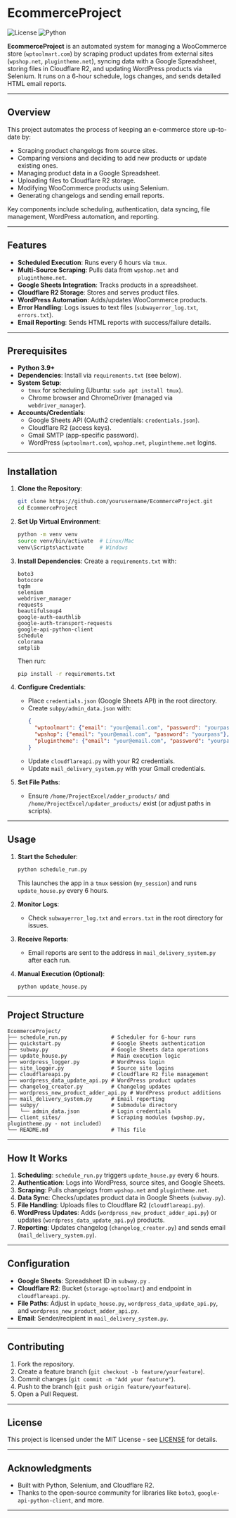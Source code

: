 # EcommerceProject

![License](https://img.shields.io/badge/license-MIT-blue.svg)
![Python](https://img.shields.io/badge/python-3.9+-brightgreen.svg)

**EcommerceProject** is an automated system for managing a WooCommerce store (`wptoolmart.com`) by scraping product updates from external sites (`wpshop.net`, `plugintheme.net`), syncing data with a Google Spreadsheet, storing files in Cloudflare R2, and updating WordPress products via Selenium. It runs on a 6-hour schedule, logs changes, and sends detailed HTML email reports.

---

## Overview

This project automates the process of keeping an e-commerce store up-to-date by:
- Scraping product changelogs from source sites.
- Comparing versions and deciding to add new products or update existing ones.
- Managing product data in a Google Spreadsheet.
- Uploading files to Cloudflare R2 storage.
- Modifying WooCommerce products using Selenium.
- Generating changelogs and sending email reports.

Key components include scheduling, authentication, data syncing, file management, WordPress automation, and reporting.

---

## Features

- **Scheduled Execution**: Runs every 6 hours via `tmux`.
- **Multi-Source Scraping**: Pulls data from `wpshop.net` and `plugintheme.net`.
- **Google Sheets Integration**: Tracks products in a spreadsheet.
- **Cloudflare R2 Storage**: Stores and serves product files.
- **WordPress Automation**: Adds/updates WooCommerce products.
- **Error Handling**: Logs issues to text files (`subwayerror_log.txt`, `errors.txt`).
- **Email Reporting**: Sends HTML reports with success/failure details.

---

## Prerequisites

- **Python 3.9+**
- **Dependencies**: Install via `requirements.txt` (see below).
- **System Setup**:
  - `tmux` for scheduling (Ubuntu: `sudo apt install tmux`).
  - Chrome browser and ChromeDriver (managed via `webdriver_manager`).
- **Accounts/Credentials**:
  - Google Sheets API (OAuth2 credentials: `credentials.json`).
  - Cloudflare R2 (access keys).
  - Gmail SMTP (app-specific password).
  - WordPress (`wptoolmart.com`), `wpshop.net`, `plugintheme.net` logins.

---

## Installation

1. **Clone the Repository**:
   ```bash
   git clone https://github.com/yourusername/EcommerceProject.git
   cd EcommerceProject
   ```

2. **Set Up Virtual Environment**:
   ```bash
   python -m venv venv
   source venv/bin/activate  # Linux/Mac
   venv\Scripts\activate     # Windows
   ```

3. **Install Dependencies**:
   Create a `requirements.txt` with:
   ```
   boto3
   botocore
   tqdm
   selenium
   webdriver_manager
   requests
   beautifulsoup4
   google-auth-oauthlib
   google-auth-transport-requests
   google-api-python-client
   schedule
   colorama
   smtplib
   ```
   Then run:
   ```bash
   pip install -r requirements.txt
   ```

4. **Configure Credentials**:
   - Place `credentials.json` (Google Sheets API) in the root directory.
   - Create `subpy/admin_data.json` with:
     ```json
     {
       "wptoolmart": {"email": "your@email.com", "password": "yourpass"},
       "wpshop": {"email": "your@email.com", "password": "yourpass"},
       "plugintheme": {"email": "your@email.com", "password": "yourpass"}
     }
     ```
   - Update `cloudflareapi.py` with your R2 credentials.
   - Update `mail_delivery_system.py` with your Gmail credentials.

5. **Set File Paths**:
   - Ensure `/home/ProjectExcel/adder_products/` and `/home/ProjectExcel/updater_products/` exist (or adjust paths in scripts).

---

## Usage

1. **Start the Scheduler**:
   ```bash
   python schedule_run.py
   ```
   This launches the app in a `tmux` session (`my_session`) and runs `update_house.py` every 6 hours.

2. **Monitor Logs**:
   - Check `subwayerror_log.txt` and `errors.txt` in the root directory for issues.

3. **Receive Reports**:
   - Email reports are sent to the address in `mail_delivery_system.py` after each run.

4. **Manual Execution (Optional)**:
   ```bash
   python update_house.py
   ```

---

## Project Structure

```
EcommerceProject/
├── schedule_run.py              # Scheduler for 6-hour runs
├── quickstart.py                # Google Sheets authentication
├── subway.py                    # Google Sheets data operations
├── update_house.py              # Main execution logic
├── wordpress_logger.py          # WordPress login
├── site_logger.py               # Source site logins
├── cloudflareapi.py             # Cloudflare R2 file management
├── wordpress_data_update_api.py # WordPress product updates
├── changelog_creater.py         # Changelog updates
├── wordpress_new_product_adder_api.py # WordPress product additions
├── mail_delivery_system.py      # Email reporting
├── subpy/                       # Submodule directory
│   └── admin_data.json          # Login credentials
├── client_sites/                # Scraping modules (wpshop.py, plugintheme.py - not included)
└── README.md                    # This file
```

---

## How It Works

1. **Scheduling**: `schedule_run.py` triggers `update_house.py` every 6 hours.
2. **Authentication**: Logs into WordPress, source sites, and Google Sheets.
3. **Scraping**: Pulls changelogs from `wpshop.net` and `plugintheme.net`.
4. **Data Sync**: Checks/updates product data in Google Sheets (`subway.py`).
5. **File Handling**: Uploads files to Cloudflare R2 (`cloudflareapi.py`).
6. **WordPress Updates**: Adds (`wordpress_new_product_adder_api.py`) or updates (`wordpress_data_update_api.py`) products.
7. **Reporting**: Updates changelog (`changelog_creater.py`) and sends email (`mail_delivery_system.py`).

---

## Configuration

- **Google Sheets**: Spreadsheet ID in `subway.py` .
- **Cloudflare R2**: Bucket (`storage-wptoolmart`) and endpoint in `cloudflareapi.py`.
- **File Paths**: Adjust in `update_house.py`, `wordpress_data_update_api.py`, and `wordpress_new_product_adder_api.py`.
- **Email**: Sender/recipient in `mail_delivery_system.py`.

---

## Contributing

1. Fork the repository.
2. Create a feature branch (`git checkout -b feature/yourfeature`).
3. Commit changes (`git commit -m "Add your feature"`).
4. Push to the branch (`git push origin feature/yourfeature`).
5. Open a Pull Request.

---

## License

This project is licensed under the MIT License - see [LICENSE](LICENSE) for details.

---

## Acknowledgments

- Built with Python, Selenium, and Cloudflare R2.
- Thanks to the open-source community for libraries like `boto3`, `google-api-python-client`, and more.

---

